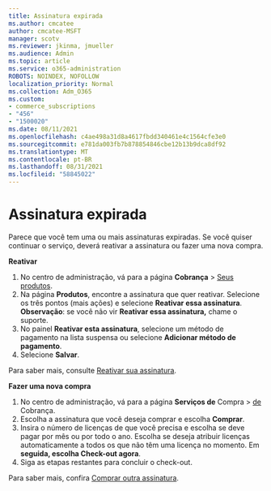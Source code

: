 ```yaml
---
title: Assinatura expirada
ms.author: cmcatee
author: cmcatee-MSFT
manager: scotv
ms.reviewer: jkinma, jmueller
ms.audience: Admin
ms.topic: article
ms.service: o365-administration
ROBOTS: NOINDEX, NOFOLLOW
localization_priority: Normal
ms.collection: Adm_O365
ms.custom:
- commerce_subscriptions
- "456"
- "1500020"
ms.date: 08/11/2021
ms.openlocfilehash: c4ae498a31d8a4617fbdd340461e4c1564cfe3e0
ms.sourcegitcommit: e781da003fb7b878854846cbe12b13b9dca8df92
ms.translationtype: MT
ms.contentlocale: pt-BR
ms.lasthandoff: 08/31/2021
ms.locfileid: "58845022"
---
```

# <a name="expired-subscription"></a>Assinatura expirada

Parece que você tem uma ou mais assinaturas expiradas. Se você quiser continuar o serviço, deverá reativar a assinatura ou fazer uma nova compra.
  
**Reativar**
  
1. No centro de administração, vá para a página **Cobrança** \> [Seus produtos](https://go.microsoft.com/fwlink/p/?linkid=842054).
2. Na página **Produtos**, encontre a assinatura que quer reativar. Selecione os três pontos (mais ações) e selecione **Reativar essa assinatura**.
    **Observação**: se você não vir **Reativar essa assinatura,** chame o suporte.
3. No painel **Reativar esta assinatura**, selecione um método de pagamento na lista suspensa ou selecione **Adicionar método de pagamento**.
4. Selecione **Salvar**.

Para saber mais, consulte [Reativar sua assinatura](https://docs.microsoft.com/microsoft-365/commerce/subscriptions/reactivate-your-subscription).

**Fazer uma nova compra**
  
1. No centro de administração, vá para a página **Serviços de** Compra \> [de](https://go.microsoft.com/fwlink/p/?linkid=868433) Cobrança.
2. Escolha a assinatura que você deseja comprar e escolha **Comprar**.
3. Insira o número de licenças de que você precisa e escolha se deve pagar por mês ou por todo o ano. Escolha se deseja atribuir licenças automaticamente a todos os que não têm uma licença no momento. Em **seguida, escolha Check-out agora**.
4. Siga as etapas restantes para concluir o check-out.

Para saber mais, confira [Comprar outra assinatura](https://docs.microsoft.com/microsoft-365/commerce/buy-another-subscription).